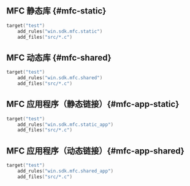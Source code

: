 
## MFC 静态库 {#mfc-static}

```lua
target("test")
    add_rules("win.sdk.mfc.static")
    add_files("src/*.c")
```

## MFC 动态库 {#mfc-shared}

```lua
target("test")
    add_rules("win.sdk.mfc.shared")
    add_files("src/*.c")
```

## MFC 应用程序（静态链接）{#mfc-app-static}

```lua
target("test")
    add_rules("win.sdk.mfc.static_app")
    add_files("src/*.c")
```

## MFC 应用程序（动态链接）{#mfc-app-shared}

```lua
target("test")
    add_rules("win.sdk.mfc.shared_app")
    add_files("src/*.c")
```

